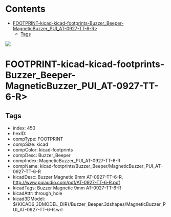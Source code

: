 



Contents
========

* [FOOTPRINT-kicad-kicad-footprints-Buzzer_Beeper-MagneticBuzzer_PUI_AT-0927-TT-6-R>](#footprint-kicad-kicad-footprints-buzzer_beeper-magneticbuzzer_pui_at-0927-tt-6-r)
	* [Tags](#tags)
  
![][im]
# FOOTPRINT-kicad-kicad-footprints-Buzzer_Beeper-MagneticBuzzer_PUI_AT-0927-TT-6-R>

## Tags

- index: 450
- hexID: 
- oompType: FOOTPRINT
- oompSize: kicad
- oompColor: kicad-footprints
- oompDesc: Buzzer_Beeper
- oompIndex: MagneticBuzzer_PUI_AT-0927-TT-6-R
- oompName: kicad-footprints/Buzzer_Beeper/MagneticBuzzer_PUI_AT-0927-TT-6-R
- kicadDesc: Buzzer Magnetic 9mm AT-0927-TT-6-R, http://www.puiaudio.com/pdf/AT-0927-TT-6-R.pdf
- kicadTags: Buzzer Magnetic 9mm AT-0927-TT-6-R
- kicadAttr: through_hole
- kicad3DModel: ${KICAD6_3DMODEL_DIR}/Buzzer_Beeper.3dshapes/MagneticBuzzer_PUI_AT-0927-TT-6-R.wrl



[im]: image.png

